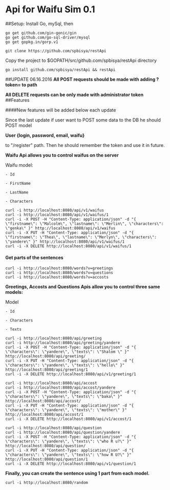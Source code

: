 # Api for Waifu Sim 0.1

##Setup:
  Install Go, mySql, then
  ```
  go get github.com/gin-gonic/gin
  go get github.com/go-sql-driver/mysql
  go get gopkg.in/gorp.v1
  ```
  ```
  git clone https://github.com/spbisya/restApi
  ```
  Copy the project to $GOPATH/src/github.com/spbisya/restApi directory
  ```
  go install github.com/spbisya/restApi && restApi
  ```
  
##UPDATE 06.16.2016
  **All POST requests should be made with adding ?token=<your token> to path**
  
  **All DELETE requests can be only made with administrator token**
##Features

####New features will be added below each update

  Since the last update if user want to POST some data to the DB he should POST model 
  
  **User {login, password, email, waifu}**
  
  to "/register" path. Then he should remember the token and use it in future.

  **Waifu Api allows you to control waifus on the server**
  
  Waifu model:
  
    - Id
  
    - FirstName
  
    - LastName
  
    - Characters
  ```
  curl -i http://localhost:8080/api/v1/waifus
  curl -i http://localhost:8080/api/v1/waifus/1
  curl -i -X POST -H "Content-Type: application/json" -d "{ \"firstname\": \"Malcolm\", \"lastname\": \"Merlin\", \"characters\": \"genka\" }" http://localhost:8080/api/v1/waifus
  curl -i -X PUT -H "Content-Type: application/json" -d "{ \"firstname\": \"Thea\", \"lastname\": \"Merlyn\", \"characters\": \"yandere\" }" http://localhost:8080/api/v1/waifus/1
  curl -i -X DELETE http://localhost:8080/api/v1/waifus/1
  ```
#### Get parts of the sentences
  ```
  curl -i http://localhost:8080/words?v=greetings
  curl -i http://localhost:8080/words?v=questions
  curl -i http://localhost:8080/words?v=accosts
  ```
**Greetings, Accosts and Questions Apis allow you to control three same models:**

  Model
  
    - Id
    
    - Characters
    
    - Texts
  ```
  curl -i http://localhost:8080/api/greeting
  curl -i http://localhost:8080/api/greeting/yandere
  curl -i -X POST -H "Content-Type: application/json" -d "{ \"characters\": \"yandere\", \"texts\": \"Shalom \" }" http://localhost:8080/api/greeting/
  curl -i -X PUT -H "Content-Type: application/json" -d "{ \"characters\": \"yandere\", \"texts\": \"hello\" }" http://localhost:8080/api/greeting/1
  curl -i -X DELETE http://localhost:8080/api/v1/greeting/1

  curl -i http://localhost:8080/api/accost
  curl -i http://localhost:8080/api/accost/yandere
  curl -i -X POST -H "Content-Type: application/json" -d "{ \"characters\": \"yandere\", \"texts\": \"baka\" }" http://localhost:8080/api/accost/
  curl -i -X PUT -H "Content-Type: application/json" -d "{ \"characters\": \"yandere\", \"texts\": \"mother\" }" http://localhost:8080/api/accost/1
  curl -i -X DELETE http://localhost:8080/api/v1/accost/1

  curl -i http://localhost:8080/api/question
  curl -i http://localhost:8080/api/question/yandere
  curl -i -X POST -H "Content-Type: application/json" -d "{ \"characters\": \"yandere\", \"texts\": \"who R u?\" }" http://localhost:8080/api/question/
  curl -i -X PUT -H "Content-Type: application/json" -d "{ \"characters\": \"yandere\", \"texts\": \"how R U?\" }" http://localhost:8080/api/question/1
  curl -i -X DELETE http://localhost:8080/api/v1/question/1
  ```
  **Finally, you can create the sentence using 1 part from each model.**
  ```
  curl -i http://localhost:8080/random
  ```
